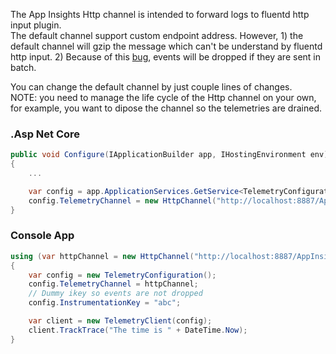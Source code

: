 The App Insights Http channel is intended to forward logs to fluentd http input plugin.  
The default channel support custom endpoint address. However, 1) the default channel will gzip the message which can't be understand by fluentd http input. 2) Because of this [bug](https://github.com/fluent/fluentd/issues/2018), events will be dropped if they are sent in batch.

You can change the default channel by just couple lines of changes.  
NOTE: you need to manage the life cycle of the Http channel on your own, for example, you want to dipose the channel so the telemetries are drained.

### .Asp Net Core
``` C#
public void Configure(IApplicationBuilder app, IHostingEnvironment env)
{
    ...

    var config = app.ApplicationServices.GetService<TelemetryConfiguration>();
    config.TelemetryChannel = new HttpChannel("http://localhost:8887/ApplicationInsightsHttpChannel");
}
```

### Console App
``` C#
using (var httpChannel = new HttpChannel("http://localhost:8887/AppInsightsHttpChannel"))
{
    var config = new TelemetryConfiguration();
    config.TelemetryChannel = httpChannel;
    // Dummy ikey so events are not dropped
    config.InstrumentationKey = "abc";

    var client = new TelemetryClient(config);
    client.TrackTrace("The time is " + DateTime.Now);
}
```